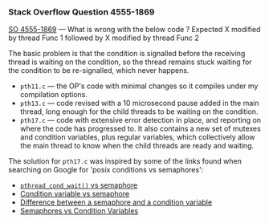### Stack Overflow Question 4555-1869

[SO 4555-1869](https://stackoverflow.com/q/45551869) &mdash;
What is wrong with the below code ? Expected X modified by thread Func 1 followed by X modified by thread Func 2

The basic problem is that the condition is signalled before the
receiving thread is waiting on the condition, so the thread remains
stuck waiting for the condition to be re-signalled, which never happens.

* `pth11.c` — the OP's code with minimal changes so it compiles under
   my compilation options.
* `pth13.c` — code revised with a 10 microsecond pause added in the
   main thread, long enough for the child threads to be waiting on the
   condition.
* `pth17.c` — code with extensive error detection in place, and
   reporting on where the code has progressed to.  It also contains a
   new set of mutexes and condition variables, plus regular variables,
   which collectively allow the main thread to know when the child
   threads are ready and waiting.

The solution for `pth17.c` was inspired by some of the links found
when searching on Google for 'posix conditions vs semaphores':

* [`pthread_cond_wait()` vs semaphore](https://stackoverflow.com/questions/70773)
* [Condition variable vs semaphore](https://stackoverflow.com/questions/3513045)
* [Difference between a semaphore and a condition variable](https://stackoverflow.com/questions/11681381)
* [Semaphores vs Condition Variables](https://www.cs.duke.edu/courses/cps110/spring01/slides/syncprog/sld006.htm)

